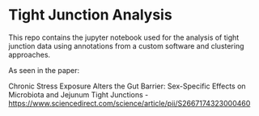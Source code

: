 # Tight Junction Analysis

This repo contains the jupyter notebook used for the analysis of tight junction data using annotations from a custom software and clustering approaches.

As seen in the paper: 

Chronic Stress Exposure Alters the Gut Barrier: Sex-Specific Effects on Microbiota and Jejunum Tight Junctions - https://www.sciencedirect.com/science/article/pii/S2667174323000460
